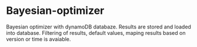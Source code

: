 # Bayesian-optimizer
Bayesian optimizer with dynamoDB databaze. Results are stored and loaded into database. Filtering of results, default values, maping results based on version or time is avaiable.
